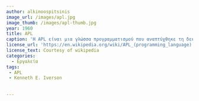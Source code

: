 ```yaml
---
author: alkinoospitsinis
image_url: /images/apl.jpg
image_thumb: /images/apl-thumb.jpg
year: 1960
title: APL
caption: 'Η APL είναι μια γλώσσα προγραμματισμού που αναπτύχθηκε τη δεκαετία του 1960 από τον Kenneth E. Iverson. Ο κεντρικός τύπος δεδομένων της είναι ο πολυδιάστατος πίνακας. Χρησιμοποιεί μια μεγάλη γκάμα ειδικών γραφικών συμβόλων  για να αντιπροσωπεύει τις περισσότερες λειτουργίες και χειρισμούς , οδηγώντας σε πολύ σύντομο κώδικα. Υπήρξε σημαντική επιρροή στην ανάπτυξη μοντελοποίησης εννοιών, υπολογιστικών φύλλων, λειτουργικού προγραμματισμού και πακέτων μαθηματικών υπολογιστών.  Έχει επίσης εμπνεύσει πολλές άλλες γλώσσες προγραμματισμού.'
license_url: 'https://en.wikipedia.org/wiki/APL_(programming_language)'
license_text: Courtesy of wikipedia
categories:
  - Εργαλεία
tags:
 - APL
 - Kenneth E. Iverson
 
  
---
```

